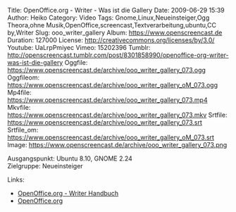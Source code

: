 Title: OpenOffice.org - Writer - Was ist die Gallery
Date: 2009-06-29 15:39
Author: Heiko
Category: Video
Tags: Gnome,Linux,Neueinsteiger,Ogg Theora,ohne Musik,OpenOffice,screencast,Textverarbeitung,ubuntu,CC by,Writer
Slug: ooo_writer_gallery
Album: https://www.openscreencast.de
Duration: 127000
License: http://creativecommons.org/licenses/by/3.0/
Youtube: UaLrpPmiyec
Vimeo: 15202396
Tumblr: http://openscreencast.tumblr.com/post/8301858990/openoffice-org-writer-was-ist-die-gallery
Oggfile: https://www.openscreencast.de/archive/ooo_writer_gallery_073.ogg
Oggfileom: https://www.openscreencast.de/archive/ooo_writer_gallery_oM_073.ogg
Mp4file: https://www.openscreencast.de/archive/ooo_writer_gallery_073.mp4
Mkvfile: https://www.openscreencast.de/archive/ooo_writer_gallery_073.mkv
Srtfile: https://www.openscreencast.de/archive/ooo_writer_gallery_073.srt
Srtfile_om: https://www.openscreencast.de/archive/ooo_writer_gallery_oM_073.srt
Image: https://www.openscreencast.de/archive/ooo_writer_gallery_073.png

Ausgangspunkt: Ubuntu 8.10, GNOME 2.24  
Zielgruppe: Neueinsteiger  

Links:

  * [OpenOffice.org - Writer Handbuch](http://oooauthors.org/de/veroeffentlicht/writer/)
  * [OpenOffice.org](http://de.openoffice.org/)

